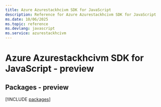 ```yaml
---
title: Azure Azurestackhcivm SDK for JavaScript
description: Reference for Azure Azurestackhcivm SDK for JavaScript
ms.date: 10/06/2025
ms.topic: reference
ms.devlang: javascript
ms.service: azurestackhcivm
---
```

# Azure Azurestackhcivm SDK for JavaScript - preview
## Packages - preview
[!INCLUDE [packages](azurestackhcivm-index.md)]